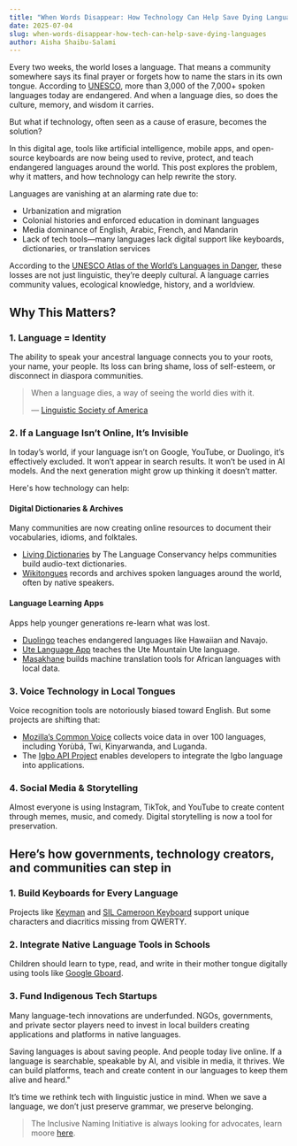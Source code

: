 ```yaml
---
title: "When Words Disappear: How Technology Can Help Save Dying Languages"
date: 2025-07-04
slug: when-words-disappear-how-tech-can-help-save-dying-languages
author: Aisha Shaibu-Salami
---
```


Every two weeks, the world loses a language. That means a community somewhere says its final prayer or forgets how to name the stars in its own tongue. According to [UNESCO](http://www.unesco.org/languages-atlas/), more than 3,000 of the 7,000+ spoken languages today are endangered. And when a language dies, so does the culture, memory, and wisdom it carries.

But what if technology, often seen as a cause of erasure, becomes the solution?

In this digital age, tools like artificial intelligence, mobile apps, and open-source keyboards are now being used to revive, protect, and teach endangered languages around the world. This post explores the problem, why it matters, and how technology can help rewrite the story.

Languages are vanishing at an alarming rate due to:

- Urbanization and migration
- Colonial histories and enforced education in dominant languages
- Media dominance of English, Arabic, French, and Mandarin
- Lack of tech tools—many languages lack digital support like keyboards, dictionaries, or translation services

According to the [UNESCO Atlas of the World’s Languages in Danger](http://www.unesco.org/languages-atlas/), these losses are not just linguistic, they’re deeply cultural. A language carries community values, ecological knowledge, history, and a worldview.

## Why This Matters?

### 1. Language = Identity

The ability to speak your ancestral language connects you to your roots, your name, your people. Its loss can bring shame, loss of self-esteem, or disconnect in diaspora communities.

> When a language dies, a way of seeing the world dies with it.
> 
> — [Linguistic Society of America](https://www.linguisticsociety.org/resource/language-and-discrimination)

### 2. If a Language Isn’t Online, It’s Invisible

In today’s world, if your language isn’t on Google, YouTube, or Duolingo, it’s effectively excluded. It won’t appear in search results. It won’t be used in AI models. And the next generation might grow up thinking it doesn’t matter.

Here's how technology can help:

#### Digital Dictionaries & Archives    

Many communities are now creating online resources to document their vocabularies, idioms, and folktales.

- [Living Dictionaries](https://livingdictionaries.app/) by The Language Conservancy helps communities build audio-text dictionaries.
- [Wikitongues](https://wikitongues.org/) records and archives spoken languages around the world, often by native speakers.

#### Language Learning Apps

Apps help younger generations re-learn what was lost.

- [Duolingo](https://www.duolingo.com/) teaches endangered languages like Hawaiian and Navajo.
- [Ute Language App](https://apps.apple.com/us/app/ute-lesson-app/id1119979575) teaches the Ute Mountain Ute language.
- [Masakhane](https://www.masakhane.io/) builds machine translation tools for African languages with local data.

### 3. Voice Technology in Local Tongues

Voice recognition tools are notoriously biased toward English. But some projects are shifting that:

- [Mozilla’s Common Voice](https://commonvoice.mozilla.org/en/languages) collects voice data in over 100 languages, including Yorùbá, Twi, Kinyarwanda, and Luganda.
- The [Igbo API Project](https://igboapi.com/) enables developers to integrate the Igbo language into applications.

### 4. Social Media & Storytelling

Almost everyone is using Instagram, TikTok, and YouTube to create content through memes, music, and comedy. Digital storytelling is now a tool for preservation.

## Here’s how governments, technology creators, and communities can step in

### 1. Build Keyboards for Every Language

Projects like [Keyman](https://keyman.com/) and [SIL Cameroon Keyboard](https://help.keyman.com/keyboard/sil_cameroon_qwerty/6.1.0/sil_cameroon_qwerty) support unique characters and diacritics missing from QWERTY.

### 2. Integrate Native Language Tools in Schools

Children should learn to type, read, and write in their mother tongue digitally using tools like [Google Gboard](https://support.google.com/gboard/answer/9108771?hl=en).

### 3. Fund Indigenous Tech Startups

Many language-tech innovations are underfunded. NGOs, governments, and private sector players need to invest in local builders creating applications and platforms in native languages.

Saving languages is about saving people. And people today live online. If a language is searchable, speakable by AI, and visible in media, it thrives. We can build platforms, teach and create content in our languages to keep them alive and heard."

It’s time we rethink tech with linguistic justice in mind. When we save a language, we don’t just preserve grammar, we preserve belonging.

> The Inclusive Naming Initiative is always looking for advocates, learn moore [here](/participate).